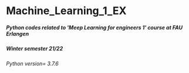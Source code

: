 # Machine_Learning_1_EX
##### Python codes related to 'Meep Learning for engineers 1' course at FAU Erlangen 
##### Winter semester 21/22
###### Python version= 3.7.6
